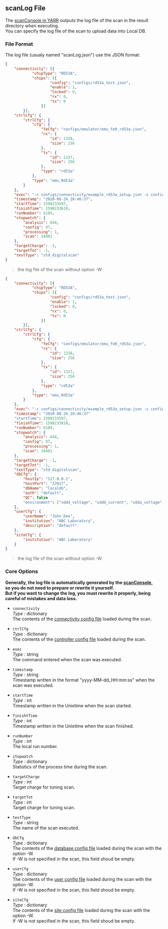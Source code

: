 ## scanLog File

The [scanConsole in YARR](https://yarr.readthedocs.io/en/latest/) outputs the log file of the scan in the result directory when executing.<br>
You can specify the log file of the scan to upload data into Local DB.

### File Format

The log file (usualy named "scanLog.json") use the JSON format:

```json
{
    "connectivity": [{
            "chipType": "RD53A",
            "chips": [{
                    "config": "configs/rd53a_test.json",
                    "enable": 1,
                    "locked": 0,
                    "rx": 0,
                    "tx": 0
                }]
        }],
    "ctrlCfg": {
        "ctrlCfg": {
            "cfg": {
                "feCfg": "configs/emulator/emu_fe0_rd53a.json",
                "rx": {
                    "id": 1338,
                    "size": 256
                },
                "tx": {
                    "id": 1337,
                    "size": 256
                },
                "type": "rd53a"
            },
            "type": "emu_Rd53a"
        }
    },
    "exec": "-c configs/connectivity/example_rd53a_setup.json -s configs/scans/rd53a/std_digitalscan.json -r configs/controller/emuCfg_rd53a.json -W ",
    "timestamp": "2020-08-24_10:46:37",
    "startTime": 1598233597,
    "finishTime": 1598233618,
    "runNumber": 6189,
    "stopwatch": {
        "analysis": 644,
        "config": 97,
        "processing": 1,
        "scan": 18401
    },
    "targetCharge": -1,
    "targetTot": -1,
    "testType": "std_digitalscan"
}
```
> the log file of the scan without option -W

```json
{
    "connectivity": [{
            "chipType": "RD53A",
            "chips": [{
                    "config": "configs/rd53a_test.json",
                    "enable": 1,
                    "locked": 0,
                    "rx": 0,
                    "tx": 0
                }]
        }],
    "ctrlCfg": {
        "ctrlCfg": {
            "cfg": {
                "feCfg": "configs/emulator/emu_fe0_rd53a.json",
                "rx": {
                    "id": 1338,
                    "size": 256
                },
                "tx": {
                    "id": 1337,
                    "size": 256
                },
                "type": "rd53a"
            },
            "type": "emu_Rd53a"
        }
    },
    "exec": "-c configs/connectivity/example_rd53a_setup.json -s configs/scans/rd53a/std_digitalscan.json -r configs/controller/emuCfg_rd53a.json -W ",
    "timestamp": "2020-08-24_10:46:37"
    "startTime": 1598233597,
    "finishTime": 1598233618,
    "runNumber": 6189,
    "stopwatch": {
        "analysis": 644,
        "config": 97,
        "processing": 1,
        "scan": 18401
    },
    "targetCharge": -1,
    "targetTot": -1,
    "testType": "std_digitalscan",
    "dbCfg": {
        "hostIp": "127.0.0.1",
        "hostPort": "27017",
        "dbName": "localdb",
        "auth": "default",
        "QC": false
        "environment": ["vddd_voltage", "vddd_current", "vdda_voltage", "vdda_current", "vddcom_voltage", "vddcom_current", "hv_voltage", "hv_current", "temperature"],
    },
    "userCfg": {
        "userName": "John Doe",
        "institution": "ABC Laboratory",
        "description": "default"
    },
    "siteCfg": {
        "institution": "ABC Laboratory"
    }
}
```
> the log file of the scan without option -W

### Core Options

**Generally, the log file is automatically generated by the [scanConsole](https://yarr.readthedocs.io/en/latest/),**<br>
**so you do not need to prepare or rewrite it yourself.**<br>
**But if you want to change the log, you must rewrite it properly, being careful of mistakes and data loss.**

- `connectivity`<br>
_Type_ : dictionary<br>
The contents of the [connectivity config file](connectivity-config.md) loaded during the scan.

- `ctrlCfg`<br>
_Type_ : dictionary<br>
The contents of the [controller config file](controller-config.md) loaded during the scan.

- `exec`<br>
_Type_ : string<br>
The command entered when the scan was executed.

- `timestamp`<br>
_Type_ : string<br>
Timestamp written in the format "yyyy-MM-dd_HH:mm:ss" when the scan was executed.

- `startTime`<br>
_Type_ : int<br>
Timestamp written in the Unixtime when the scan started.

- `finishtTime`<br>
_Type_ : int<br>
Timestamp written in the Unixtime when the scan finished.

- `runNumber`<br>
_Type_ : int<br>
The local run number.

- `stopwatch`<br>
_Type_ : dictionary<br>
Statistics of the process time during the scan.

- `targetCharge`<br>
_Type_ : int <br>
Target charge for tuning scan.

- `targetTot`<br>
_Type_ : int <br>
Target charge for tuning scan.

- `testType`<br>
_Type_ : string <br>
The name of the scan executed.

- `dbCfg`<br>
_Type_ : dictionary <br>
The contents of the [database config file](database-config.md) loaded during the scan with the option -W.<br>
If -W is not specified in the scan, this field shoud be empty.

- `userCfg`<br>
_Type_ : dictionary <br>
The contents of the [user config file](user-config.md) loaded during the scan with the option -W.<br>
If -W is not specified in the scan, this field shoud be empty.

- `siteCfg`<br>
_Type_ : dictionary <br>
The contents of the [site config file](site-config.md) loaded during the scan with the option -W.<br>
If -W is not specified in the scan, this field shoud be empty.

